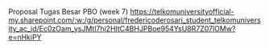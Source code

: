 Proposal Tugas Besar PBO (week 7)
https://telkomuniversityofficial-my.sharepoint.com/:w:/g/personal/fredericoderosari_student_telkomuniversity_ac_id/Ec0zOam_ysJMtl7hj2HltC4BHJPBoe954YsU8R7Z07lOMw?e=nHkiPY
